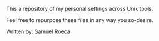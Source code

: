 This a repository of my personal settings across Unix tools.

Feel free to repurpose these files in any way you so-desire.

Written by: Samuel Roeca
